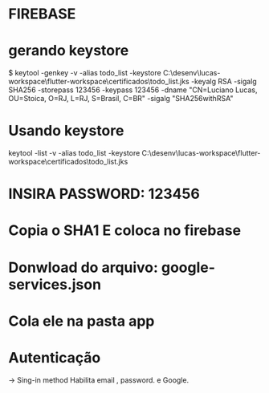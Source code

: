 # FIREBASE

# gerando keystore
$ keytool -genkey -v -alias todo_list -keystore C:\desenv\lucas-workspace\flutter-workspace\certificados\todo_list.jks -keyalg RSA -sigalg SHA256 -storepass 123456 -keypass 123456 -dname "CN=Luciano Lucas, OU=Stoica, O=RJ, L=RJ, S=Brasil, C=BR" -sigalg "SHA256withRSA" 

# Usando keystore
keytool -list -v -alias todo_list -keystore C:\desenv\lucas-workspace\flutter-workspace\certificados\todo_list.jks

# INSIRA  PASSWORD: 123456

# Copia o SHA1 E coloca no firebase

# Donwload do arquivo: google-services.json
# Cola ele na pasta app



# Autenticação 

-> Sing-in method 
Habilita email , password. e Google.
